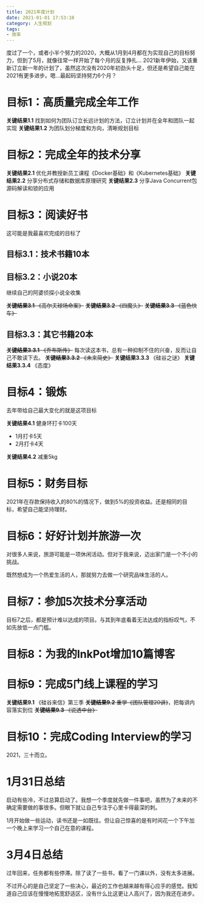 ```yaml
---
title: 2021年度计划
date: 2021-01-01 17:53:18
category: 人生规划
tags:
- 效率
---
```


度过了一个，或者小半个努力的2020，大概从1月到4月都在为实现自己的目标努力，但到了5月，就像往常一样开始了每个月的反复挣扎...
2021新年伊始，又该重新订立新一年的计划了，虽然这次没有2020年初劲头十足，但还是希望自己能在2021有更多进步。嗯...最起码坚持努力6个月？

<!--more-->

# 目标1：高质量完成全年工作

**关键结果1.1** 找到如何为团队订立长远计划的方法，订立计划并在全年和团队一起实现
**关键结果1.2** 为团队划分梯度和方向，清晰规划目标

# 目标2：完成全年的技术分享

**关键结果2.1** 优化并教授新员工课程《Docker基础》和《Kubernetes基础》
**关键结果2.2** 分享分布式存储和数据库原理研究
**关键结果2.3** 分享Java Concurrent包源码解读和锁的应用

# 目标3：阅读好书

这可能是我最喜欢完成的目标了

## 目标3.1：技术书籍10本

## 目标3.2：小说20本

继续自己的阿婆侦探小说全收集

<del>**关键结果3.1** 《高尔夫球场命案》</del>
<del>**关键结果3.2** 《四魔头》</del>
<del>**关键结果3.3** 《蓝色快车》</del>

## 目标3.3：其它书籍20本

<del>**关键结果3.3.1** 《乔布斯传》</del> 每次读这本书，总有一种抑制不住的兴奋，反而让自己不敢读下去。
<del>**关键结果3.3.2** 《未来简史》</del>
**关键结果3.3.3** 《硅谷之谜》
**关键结果3.3.4** 《态度》

# 目标4：锻炼

去年带给自己最大变化的就是这项目标

**关键结果4.1** 健身环打卡100天

+ 1月打卡5天
+ 2月打卡4天

**关键结果4.2** 减重5kg

# 目标5：财务目标

2021年在存款保持收入的80%的情况下，做到5%的投资收益。还是相同的目标，希望自己能坚持理财。

# 目标6：好好计划并旅游一次

对很多人来说，旅游可能是一项休闲活动。但对于我来说，迈出家门是一个不小的挑战。

既然想成为一个热爱生活的人，那就努力去做一个研究品味生活的人。

# 目标7：参加5次技术分享活动

目标7之后，都是预计难以达成的项目。与其到年底看着无法达成的指标叹气，不如先放低一点门槛。

# 目标8：为我的InkPot增加10篇博客

# 目标9：完成5门线上课程的学习

**关键结果9.1** 《硅谷来信》第三季
<del>**关键结果9.2** 重学《团队管理20讲》</del>，把每讲内容落实到位
<del>**关键结果9.3** 《说透中台》</del>

# 目标10：完成Coding Interview的学习

2021，三十而立。

# 1月31日总结

启动有些冷，不过总算启动了。我想一个季度就先做一件事吧，虽然为了未来的不确定需要做的事很多。但眼下就让自己专注于心里卡得最深的刺。

1月开始做一些运动，读书还是一如既往。但让自己惊喜的是有时间花一个下午加一个晚上来学习一个自己在意的课程。

# 3月4日总结

过年回来，任务都有些停滞。除了读了一些书，看了一门课以外，没有太多进展。

不过开心的是自己坚定了一些决心，最近的工作也越来越有得心应手的感觉。我知道自己应该在慢慢地拓宽舒适区，没有什么比这更让人高兴了，因为我还在进步。